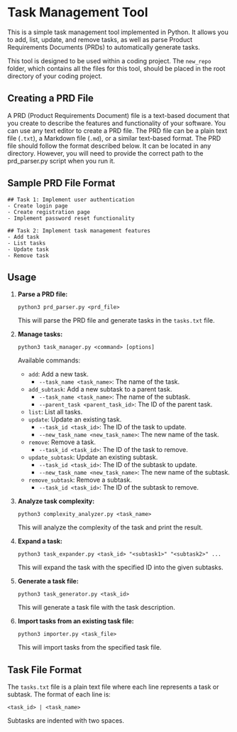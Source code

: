 # Task Management Tool

This is a simple task management tool implemented in Python. It allows you to add, list, update, and remove tasks, as well as parse Product Requirements Documents (PRDs) to automatically generate tasks.

This tool is designed to be used within a coding project. The `new_repo` folder, which contains all the files for this tool, should be placed in the root directory of your coding project.

## Creating a PRD File
A PRD (Product Requirements Document) file is a text-based document that you create to describe the features and functionality of your software. 
You can use any text editor to create a PRD file. The PRD file can be a plain text file (`.txt`), a Markdown file (`.md`), or a similar text-based format. 
The PRD file should follow the format described below. It can be located in any directory. 
However, you will need to provide the correct path to the prd_parser.py script when you run it.

## Sample PRD File Format

```
## Task 1: Implement user authentication
- Create login page
- Create registration page
- Implement password reset functionality

## Task 2: Implement task management features
- Add task
- List tasks
- Update task
- Remove task
```

## Usage

1.  **Parse a PRD file:**

    `python3 prd_parser.py <prd_file>`

    This will parse the PRD file and generate tasks in the `tasks.txt` file.
2.  **Manage tasks:**

    `python3 task_manager.py <command> [options]`

    Available commands:

    *   `add`: Add a new task.
        *   `--task_name <task_name>`: The name of the task.
    *   `add_subtask`: Add a new subtask to a parent task.
        *   `--task_name <task_name>`: The name of the subtask.
        *   `--parent_task <parent_task_id>`: The ID of the parent task.
    *   `list`: List all tasks.
    *   `update`: Update an existing task.
        *   `--task_id <task_id>`: The ID of the task to update.
        *   `--new_task_name <new_task_name>`: The new name of the task.
    *   `remove`: Remove a task.
        *   `--task_id <task_id>`: The ID of the task to remove.
    *   `update_subtask`: Update an existing subtask.
        *   `--task_id <task_id>`: The ID of the subtask to update.
        *   `--new_task_name <new_task_name>`: The new name of the subtask.
    *   `remove_subtask`: Remove a subtask.
        *   `--task_id <task_id>`: The ID of the subtask to remove.
3.  **Analyze task complexity:**

    `python3 complexity_analyzer.py <task_name>`

    This will analyze the complexity of the task and print the result.
4.  **Expand a task:**

    `python3 task_expander.py <task_id> "<subtask1>" "<subtask2>" ...`

    This will expand the task with the specified ID into the given subtasks.
5.  **Generate a task file:**

    `python3 task_generator.py <task_id>`

    This will generate a task file with the task description.
6.  **Import tasks from an existing task file:**

    `python3 importer.py <task_file>`

    This will import tasks from the specified task file.

## Task File Format

The `tasks.txt` file is a plain text file where each line represents a task or subtask. The format of each line is:

`<task_id> | <task_name>`

Subtasks are indented with two spaces.

